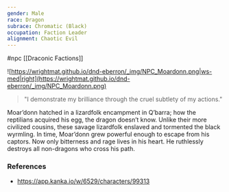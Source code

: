 ```yaml
---
gender: Male
race: Dragon
subrace: Chromatic (Black)
occupation: Faction Leader
alignment: Chaotic Evil
---
```

 #npc [[Draconic Factions]]

![https://wrightmat.github.io/dnd-eberron/_img/NPC_Moardonn.png|ws-med|right](https://wrightmat.github.io/dnd-eberron/_img/NPC_Moardonn.png)

>"I demonstrate my brilliance through the cruel subtlety of my actions."

Moar’donn hatched in a lizardfolk encampment in Q’barra; how the reptilians acquired his egg, the dragon doesn’t know. Unlike their more civilized cousins, these savage lizardfolk enslaved and tormented the black wyrmling. In time, Moar’donn grew powerful enough to escape from his captors. Now only bitterness and rage lives in his heart. He ruthlessly destroys all non-dragons who cross his path.

### References

* https://app.kanka.io/w/6529/characters/99313
